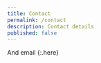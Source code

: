```yaml
---
title: Contact
permalink: /contact
description: Contact details
published: false
---
```


And email
{:.here}


<script>
setTimeout(()  => {
  document.querySelector("p.here").insertAdjacentHTML("afterend", "<p><a href='mailto:pavels@outlook.com'>pavels@outlook.com</a></p>");
}, 1200)
</script>

